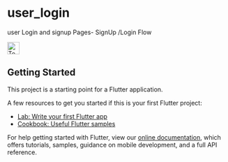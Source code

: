 # user_login

user Login and signup Pages- SignUp /Login Flow

<img align="center" alt="TechBake -PrawegKo" width="28px" src="[/Users/prawegko/Creative Cloud Files/openSourceImage](https://1drv.ms/u/s!AkO2AzbtKpdygZAvpQoUl9b4Bye0zg?e=pwOgfY)" />

## Getting Started

This project is a starting point for a Flutter application.

A few resources to get you started if this is your first Flutter project:

- [Lab: Write your first Flutter app](https://flutter.dev/docs/get-started/codelab)
- [Cookbook: Useful Flutter samples](https://flutter.dev/docs/cookbook)

For help getting started with Flutter, view our
[online documentation](https://flutter.dev/docs), which offers tutorials,
samples, guidance on mobile development, and a full API reference.
